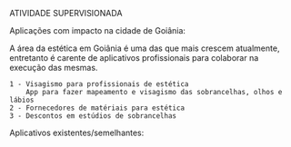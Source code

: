 ATIVIDADE SUPERVISIONADA

Aplicações com impacto na cidade de Goiânia:

A área da estética em Goiânia é uma das que mais crescem atualmente, entretanto é carente de aplicativos profissionais para colaborar na execução das mesmas. 

	1 - Visagismo para profissionais de estética
		App para fazer mapeamento e visagismo das sobrancelhas, olhos e lábios 
	2 - Fornecedores de matériais para estética 
	3 - Descontos em estúdios de sobrancelhas
	
Aplicativos existentes/semelhantes:
